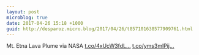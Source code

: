 ```yaml
---
layout: post
microblog: true
date: 2017-04-26 15:18 +1000
guid: http://desparoz.micro.blog/2017/04/26/t857101638577909761.html
---
```

Mt. Etna Lava Plume    via NASA [t.co/4xUcW3fdL...](https://t.co/4xUcW3fdL0) [t.co/yms3mlPij...](https://t.co/yms3mlPijq)
